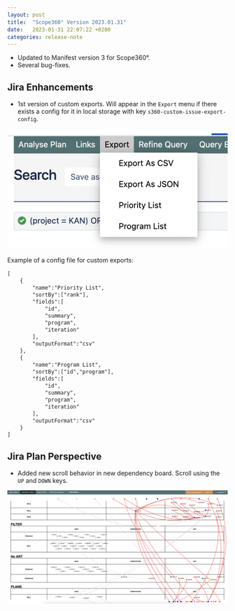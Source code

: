```yaml
---
layout: post
title:  "Scope360° Version 2023.01.31"
date:   2023-01-31 22:07:22 +0200
categories: release-note
---
```


- Updated to Manifest version 3 for Scope360°.
- Several bug-fixes.

## Jira Enhancements

- 1st version of custom exports. Will appear in the `Export` menu if there exists a config for it in local storage with key `s360-custom-issue-export-config`.

![release-note](/assets/images/release-notes/20230131-02.png)

Example of a config file for custom exports:

```text
[
    {
        "name":"Priority List",
        "sortBy":["rank"],
        "fields":[
            "id",
            "summary",
            "program",
            "iteration"
        ],
        "outputFormat":"csv"
    },
    {
        "name":"Program List",
        "sortBy":["id","program"],
        "fields":[
            "id",
            "summary",
            "program",
            "iteration"
        ],
        "outputFormat":"csv"
    }
]
```

## Jira Plan Perspective

- Added new scroll behavior in new dependency board. Scroll using the `UP` and `DOWN` keys.

![release-note-full](/assets/images/release-notes/20230131-01.png)
